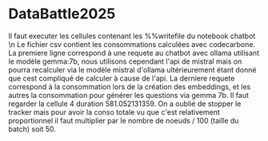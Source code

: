 # DataBattle2025

Il faut executer les cellules contenant les %%writefile du notebook chatbot 
\n
Le fichier csv contient les consommations calculées avec codecarbone. La premiere ligne correspond à une requete au chatbot avec ollama utilisant le modèle gemma:7b, nous utilisons cependant l'api de mistral mais on pourra recalculer via le modèle mistral d'ollama ultérieurement étant donné que cest compliqué de calculer à cause de l'api. 
La derniere requete correspond à la consommation lors de la création des embeddings, et les autres la consommation pour générer les questions via gemma 7b. Il faut regarder la cellule 4 duration 581.052131359. On a oublié de stopper le tracker mais pour avoir la conso totale vu que c'est relativement proportionnel il faut multiplier par le nombre de noeuds / 100 (taille du batch) soit 50. 

